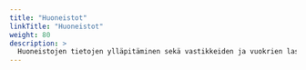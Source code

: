 ```yaml
---
title: "Huoneistot"
linkTitle: "Huoneistot"
weight: 80
description: >
  Huoneistojen tietojen ylläpitäminen sekä vastikkeiden ja vuokrien laskuttaminen ja seuranta
---
```


